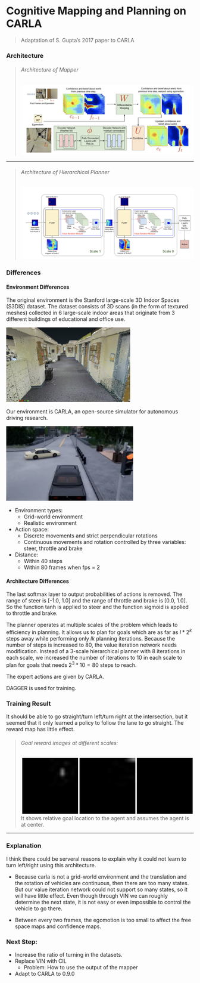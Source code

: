 # Cognitive Mapping and Planning on CARLA

> Adaptation of S. Gupta’s 2017 paper to CARLA


<!--###Motivation

> TODO
-->

### Architecture

> ###### Architecture of Mapper
> 
> ![Architecture of Mapper](pics/mapper.png)

---

> ###### Architecture of Hierarchical Planner
> 
> ![Architecture of Hierarchical Planner](pics/planner.png)



### Differences
#### Environment Differences

The original environment is the Stanford large-scale 3D Indoor Spaces (S3DIS) dataset. The dataset consists of 3D scans (in the form of textured meshes) collected in 6 large-scale indoor areas that originate from 3 different buildings of educational and office use.



<img src="pics/indoor.png" height="200px" alt="indoor">

Our environment is CARLA, an open-source simulator for autonomous driving research.

<img src="pics/carla.png" height="200px" alt="indoor">

- Environment types:
	- Grid-world environment
	- Realistic environment
- Action space:
	- Discrete movements and strict perpendicular rotations
	- Continuous movements and rotation controlled by three variables: steer, throttle and brake
- Distance:
	- Within 40 steps
	- Within 80 frames when fps = 2

#### Architecture Differences



The last softmax layer to output probabilities of actions is removed. The range of steer is [-1.0, 1.0] and the range of throttle and brake is [0.0, 1.0]. So the function tanh is applied to steer and the function sigmoid is applied to throttle and brake. 

The planner operates at multiple scales of the problem which leads to efficiency in planning. It allows us to plan for goals which are as far as $l*2^k$ steps away while performing only $lk$ planning iterations. Because the number of steps is increased to 80, the value iteration network needs modification. Instead of a 3-scale hierarchical planner with 8 iterations in each scale, we increased the number of iterations to 10 in each scale to plan for goals that needs $2^3*10=80$ steps to reach. 

The expert actions are given by CARLA. 

DAGGER is used for training.




### Training Result

It should be able to go straight/turn left/turn right at the intersection, but it seemed that it only learned a policy to follow the lane to go straight. The reward map has little effect.

> ###### Goal reward images at different scales: 
> 
> <div align="center">
> <img src="pics/0_goal_img_0.jpg" height="150px" alt="0" >
> <img src="pics/0_goal_img_1.jpg" height="150px" alt="1" >
> <img src="pics/0_goal_img_2.jpg" height="150px" alt="2" >
> </div>
> It shows relative goal location to the agent and assumes the agent is at center.

----

<!--
> ######Free space maps: 
> TODO

----

> ######Value maps: 
> TODO
-->


### Explanation

I think there could be serveral reasons to explain why it could not learn to turn left/right using this architecture. 

- Because carla is not a grid-world environment and the translation and the rotation of vehicles are continuous, then there are too many states. But our value iteration network could not support so many states, so it will have little effect. Even though through VIN we can roughly determine the next state, it is not easy or even impossible to control the vehicle to go there.

- Between every two frames, the egomotion is too small to affect the free space maps and confidence maps.



<!--
- We could increase the percentage of in the dataset.
-->


<!--1. Too many states, value iteration does not have any effect. Even though 计算出来下一个点应该到哪里，其实也无法将车开到那个位置
2. 转向这件事情由于并非90度转弯，


4. Datasets的问题 
-->



### Next Step:

- Increase the ratio of turning in the datasets.
- Replace VIN with CIL
	- Problem: How to use the output of the mapper
- Adapt to CARLA to 0.9.0
